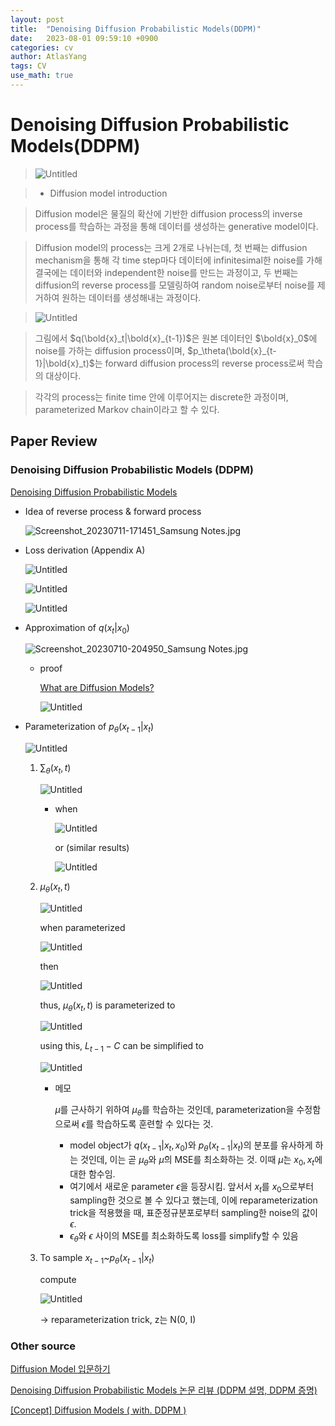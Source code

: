 ```yaml
---
layout: post
title:  "Denoising Diffusion Probabilistic Models(DDPM)"
date:   2023-08-01 09:59:10 +0900
categories: cv
author: AtlasYang
tags: CV
use_math: true
---
```


# Denoising Diffusion Probabilistic Models(DDPM)


> ![Untitled](https://agency301.github.io/assets/img/DDPM/Untitled.png)

> - Diffusion model introduction

> Diffusion model은 물질의 확산에 기반한 diffusion process의 inverse process를 학습하는 과정을 통해 데이터를 생성하는 generative model이다.

> Diffusion model의 process는 크게 2개로 나뉘는데, 첫 번째는 diffusion mechanism을 통해 각 time step마다 데이터에 infinitesimal한 noise를 가해 결국에는 데이터와 independent한 noise를 만드는 과정이고, 두 번째는 diffusion의 reverse process를 모델링하여 random noise로부터 noise를 제거하여 원하는 데이터를 생성해내는 과정이다.

> ![Untitled](https://agency301.github.io/assets/img/DDPM/Untitled.png)

> 그림에서 $q(\bold{x}_t|\bold{x}_{t-1})$은 원본 데이터인 $\bold{x}_0$에 noise를 가하는 diffusion process이며, $p_\theta(\bold{x}_{t-1}|\bold{x}_t)$는 forward diffusion process의 reverse process로써 학습의 대상이다.

> 각각의 process는 finite time 안에 이루어지는 discrete한 과정이며, parameterized Markov chain이라고 할 수 있다.


## Paper Review

### Denoising Diffusion Probabilistic Models (DDPM)

[Denoising Diffusion Probabilistic Models](https://arxiv.org/abs/2006.11239)

- Idea of reverse process & forward process

    ![Screenshot_20230711-171451_Samsung Notes.jpg](https://agency301.github.io/assets/img/DDPM/Screenshot_20230711-171451_Samsung_Notes.jpg)

- Loss derivation (Appendix A)

    ![Untitled](https://agency301.github.io/assets/img/DDPM/Untitled%201.png)

    ![Untitled](https://agency301.github.io/assets/img/DDPM/Untitled%202.png)

    ![Untitled](https://agency301.github.io/assets/img/DDPM/Untitled%203.png)

- Approximation of $q(x_t|x_0)$

    ![Screenshot_20230710-204950_Samsung Notes.jpg](https://agency301.github.io/assets/img/DDPM/Screenshot_20230710-204950_Samsung_Notes.jpg)

    - proof

        [What are Diffusion Models?](https://lilianweng.github.io/posts/2021-07-11-diffusion-models/)

        ![Untitled](https://agency301.github.io/assets/img/DDPM/Untitled%204.png)


- Parameterization of $p_{\theta}(x_{t-1}|x_t)$

    ![Untitled](https://agency301.github.io/assets/img/DDPM/Untitled%205.png)

    1. $\sum_{\theta}(x_t, t)$

        ![Untitled](https://agency301.github.io/assets/img/DDPM/Untitled%206.png)

        - when

            ![Untitled](https://agency301.github.io/assets/img/DDPM/Untitled%207.png)

            or (similar results)

            ![Untitled](https://agency301.github.io/assets/img/DDPM/Untitled%208.png)

    2. $\mu_{\theta}(x_t, t)$

        ![Untitled](https://agency301.github.io/assets/img/DDPM/Untitled%209.png)

        when parameterized

        ![Untitled](https://agency301.github.io/assets/img/DDPM/Untitled%2010.png)

        then

        ![Untitled](https://agency301.github.io/assets/img/DDPM/Untitled%2011.png)

        thus, $\mu_{\theta}(x_t, t)$ is parameterized to

        ![Untitled](https://agency301.github.io/assets/img/DDPM/Untitled%2012.png)

        using this, $L_{t-1}-C$ can be simplified to

        ![Untitled](https://agency301.github.io/assets/img/DDPM/Untitled%2013.png)

        - 메모

            $\mu$를 근사하기 위하여 $\mu_{\theta}$를 학습하는 것인데, parameterization을 수정함으로써 $\epsilon$를 학습하도록 훈련할 수 있다는 것.

            - model object가 $q(x_{t-1}|x_t, x_0)$와 $p_{\theta}(x_{t-1}|x_t)$의 분포를 유사하게 하는 것인데, 이는 곧 $\mu_{\theta}$와 $\tilde{\mu}$의 MSE를 최소화하는 것. 이때 $\tilde{\mu}$는 $x_0, x_t$에 대한 함수임.
            - 여기에서 새로운 parameter $\epsilon$을 등장시킴. 앞서서 $x_t$를 $x_0$으로부터 sampling한 것으로 볼 수 있다고 했는데, 이에 reparameterization trick을 적용했을 때, 표준정규분포로부터 sampling한 noise의 값이 $\epsilon$.
            - $\epsilon_{\theta}$와 $\epsilon$ 사이의 MSE를 최소화하도록 loss를 simplify할 수 있음

    3. To sample $x_{t-1}$~$p_{\theta}(x_{t-1}|x_t)$

        compute

        ![Untitled](https://agency301.github.io/assets/img/DDPM/Untitled%2014.png)

        → reparameterization trick, z는 N(0, I)

### Other source

[Diffusion Model 입문하기](https://velog.io/@bismute/Diffusion-Model-입문하기)

[Denoising Diffusion Probabilistic Models 논문 리뷰 (DDPM 설명, DDPM 증명)](https://process-mining.tistory.com/188)

[[Concept] Diffusion Models ( with. DDPM )](https://hyoseok-personality.tistory.com/entry/Concept-Diffusion-Models-with-DDPM-DDIM)